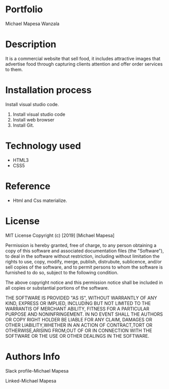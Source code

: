 # Portfolio
Michael Mapesa Wanzala

# Description

 It is a commercial website that sell food, it includes attractive images that advertise food through
 capturing clients attention and offer order services to them.

# Installation process

 Install visual studio code.

1. Install visual studio code
2. Install  web browser
3. Install Git.

# Technology used

 * HTML3
 * CSS5

# Reference

* Html and Css materialize.

# License

MIT License
Copyright (c) [2019] [Michael Mapesa]

Permission is hereby granted, free of charge, to any person obtaining a copy of this software and associated documentation files (the "Software"), to deal in the software without restriction, including without limitation the rights to use, copy, modify, merge, publish, distrubute, sublicence, and/or sell copies of the software, and to permit persons to whom the software is furnished to do so, subject to the following condition.


The above copyright notice and this permission notice shall be included in all copies or substantial portions of the software.


THE SOFTWARE IS PROVIDED "AS IS", WITHOUT WARRANTLY OF ANY KIND, EXPRESS OR IMPLIED, INCLUDING BUT NOT LIMITED TO THE WARRANTIS OF MERCHANT ABILITY, FITNESS FOR A PARTICULAR PURPOSE AND NONINFRINGEMENT. IN NO EVENT SHALL THE AUTHORS OR COPY RIGHT HOLDER BE LIABLE FOR ANY CLAIM, DAMAGES OR OTHER LIABILITY,WHETHER IN AN ACTION OF CONTRACT,TORT OR OTHERWISE,ARISING FROM,OUT OF OR IN CONNECTION WITH THE SOFTWARE OR THE USE OR OTHER DEALINGS IN THE SOFTWARE.

# Authors Info

Slack profile-Michael Mapesa

Linked-Michael Mapesa